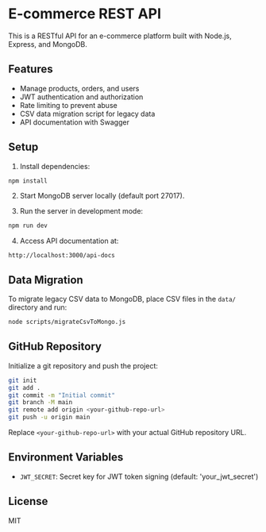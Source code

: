 # E-commerce REST API

This is a RESTful API for an e-commerce platform built with Node.js, Express, and MongoDB.

## Features

- Manage products, orders, and users
- JWT authentication and authorization
- Rate limiting to prevent abuse
- CSV data migration script for legacy data
- API documentation with Swagger

## Setup

1. Install dependencies:

```bash
npm install
```

2. Start MongoDB server locally (default port 27017).

3. Run the server in development mode:

```bash
npm run dev
```

4. Access API documentation at:

```
http://localhost:3000/api-docs
```

## Data Migration

To migrate legacy CSV data to MongoDB, place CSV files in the `data/` directory and run:

```bash
node scripts/migrateCsvToMongo.js
```

## GitHub Repository

Initialize a git repository and push the project:

```bash
git init
git add .
git commit -m "Initial commit"
git branch -M main
git remote add origin <your-github-repo-url>
git push -u origin main
```

Replace `<your-github-repo-url>` with your actual GitHub repository URL.

## Environment Variables

- `JWT_SECRET`: Secret key for JWT token signing (default: 'your_jwt_secret')

## License

MIT
